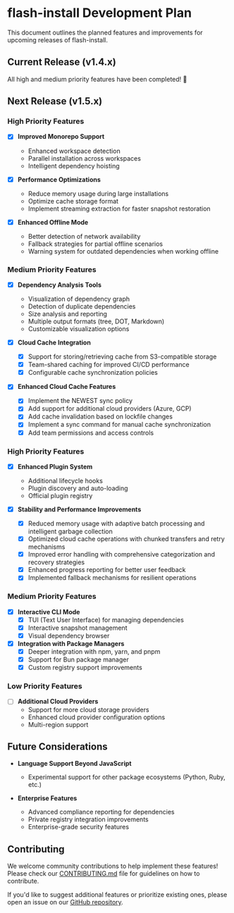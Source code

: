 # flash-install Development Plan

This document outlines the planned features and improvements for upcoming releases of flash-install.

## Current Release (v1.4.x)

All high and medium priority features have been completed! 🎉

## Next Release (v1.5.x)

### High Priority Features

- [x] **Improved Monorepo Support**
  - Enhanced workspace detection
  - Parallel installation across workspaces
  - Intelligent dependency hoisting

- [x] **Performance Optimizations**
  - Reduce memory usage during large installations
  - Optimize cache storage format
  - Implement streaming extraction for faster snapshot restoration

- [x] **Enhanced Offline Mode**
  - Better detection of network availability
  - Fallback strategies for partial offline scenarios
  - Warning system for outdated dependencies when working offline

### Medium Priority Features

- [x] **Dependency Analysis Tools**
  - Visualization of dependency graph
  - Detection of duplicate dependencies
  - Size analysis and reporting
  - Multiple output formats (tree, DOT, Markdown)
  - Customizable visualization options

- [x] **Cloud Cache Integration**
  - [x] Support for storing/retrieving cache from S3-compatible storage
  - [x] Team-shared caching for improved CI/CD performance
  - [x] Configurable cache synchronization policies

- [x] **Enhanced Cloud Cache Features**
  - [x] Implement the NEWEST sync policy
  - [x] Add support for additional cloud providers (Azure, GCP)
  - [x] Add cache invalidation based on lockfile changes
  - [x] Implement a sync command for manual cache synchronization
  - [x] Add team permissions and access controls

### High Priority Features

- [x] **Enhanced Plugin System**
  - Additional lifecycle hooks
  - Plugin discovery and auto-loading
  - Official plugin registry

- [x] **Stability and Performance Improvements**
  - [x] Reduced memory usage with adaptive batch processing and intelligent garbage collection
  - [x] Optimized cloud cache operations with chunked transfers and retry mechanisms
  - [x] Improved error handling with comprehensive categorization and recovery strategies
  - [x] Enhanced progress reporting for better user feedback
  - [x] Implemented fallback mechanisms for resilient operations

### Medium Priority Features

- [x] **Interactive CLI Mode**
  - [x] TUI (Text User Interface) for managing dependencies
  - [x] Interactive snapshot management
  - [x] Visual dependency browser

- [x] **Integration with Package Managers**
  - [x] Deeper integration with npm, yarn, and pnpm
  - [x] Support for Bun package manager
  - [x] Custom registry support improvements

### Low Priority Features

- [ ] **Additional Cloud Providers**
  - Support for more cloud storage providers
  - Enhanced cloud provider configuration options
  - Multi-region support

## Future Considerations

- **Language Support Beyond JavaScript**
  - Experimental support for other package ecosystems (Python, Ruby, etc.)

- **Enterprise Features**
  - Advanced compliance reporting for dependencies
  - Private registry integration improvements
  - Enterprise-grade security features

## Contributing

We welcome community contributions to help implement these features! Please check our [CONTRIBUTING.md](CONTRIBUTING.md) file for guidelines on how to contribute.

If you'd like to suggest additional features or prioritize existing ones, please open an issue on our [GitHub repository](https://github.com/Nom-nom-hub/flash-install/issues).